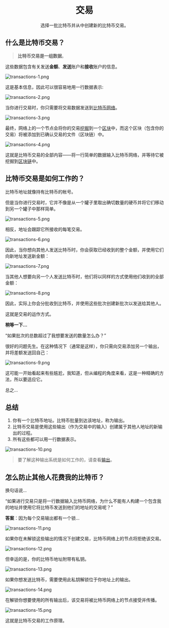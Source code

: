 # <center>交易</center>
<center>选择一批比特币并从中创建新的比特币交易。</center>

## 什么是比特币交易？

>**比特币交易是一组数据**。

这些数据包含有关发送**金额**、**发送**账户和**接收**账户的信息。

![transactions-1.png](img/Transactions-1%20(1).png)

这是基本信息，因此可以很容易地用一行数据表示:

![transactions-2.png](img/Transactions-2%20(1).png)

当你进行交易时，你只需要将交易数据发送到[比特币网络](../1.Network/Network.md)。

![transactions-3.png](img/Transactions-3%20(1).png)

最终，网络上的一个节点会将你的交易[挖掘](../2.Mining/mining.md)到一个[区块](../2.Mining/2.Blocks/Blocks.md)中，而这个区块（包含你的交易）将被添加到已确认交易的文件（区块链）中。

![transactions-4.png](img/Transactions-4%20(1).png)

这就是比特币交易的全部内容——将一行简单的数据输入比特币网络，并等待它被挖掘到[区块链](../2.Mining/1.Blockchain/Blockchain.md)中。

## 比特币交易是如何工作的？
比特币地址就像持有比特币的帐号。

但是当你进行交易时，它并不像是从一个罐子里取出确切数量的硬币并将它们移动到另一个罐子中那样简单。

![transactions-5.png](img/Transactions-5%20(1).png)

相反，地址会跟踪它所接收的每笔交易。

![transactions-6.png](img/Transactions-6%20(1).png)

因此，当你想向其他人发送比特币时，你会获取已经收到的整个金额，并使用它们向新地址发送新金额：

![transactions-7.png](img/Transactions-7%20(1).png)

当其他人想要向另一个人发送比特币时，他们将以同样的方式使用他们收到的全部金额：

![transactions-8.png](img/Transactions-8%20(1).png)

因此，实际上你会分批收到比特币，并使用这些批次创建新批次以发送给其他人。

这就是交易的运作方式。

**稍等一下...**

“如果批次的总数超过了我想要发送的数量怎么办？”

很好的问题先生。在这种情况下（通常是这样），你只需向交易添加另一个输出，并将差额发送回自己：

![transactions-9.png](img/Transactions-9%20(1).png)

这可能一开始看起来有些尴尬，我知道，但从编程的角度来看，这是一种精确的方法，所以要适应它。

总之…

## 总结
1. 你有一个比特币地址。比特币批量到达该地址，称为输出。
2. 比特币交易是使用这些输出（作为交易中的输入）创建属于其他人地址的新输出的过程。
3. 所有这些都可以用一行数据表示。

![transactions-10.png](img/Transactions-10%20(1).png)

>要了解这种输出系统是如何工作的，请查看[输出](../3.Transactions/Outputs/Outputs.md)。

## 怎么防止其他人花费我的比特币？
换句话说...

“如果进行交易只是将一行数据输入比特币网络，为什么不能有人构建一个包含我的地址并使用它将比特币发送到他们的地址的交易呢？”

**答案**：因为每个交易输出都有一个锁...

![transactions-11.png](img/Transactions-11%20(1).png)

如果你在未解锁这些输出的情况下创建交易，比特币网络上的节点将拒绝该交易。

![transactions-12.png](img/Transactions-12%20(1).png)

但幸运的是，你的比特币地址附带有私钥。

![transactions-13.png](img/Transactions-13%20(1).png)

如果你想发送比特币，需要使用此私钥解锁位于你地址上的输出。

![transactions-14.png](img/Transactions-14%20(1).png)

在解锁你想要使用的所有输出后，该交易将被比特币网络上的节点接受并传播。

![transactions-15.png](img/Transactions-15%20(1).png)

这就是比特币交易的工作原理。